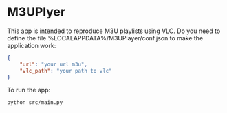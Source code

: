 # M3UPlyer
This app is intended to reproduce M3U playlists using VLC. Do you need to define the file %LOCALAPPDATA%/M3UPlayer/conf.json to make the application work:
```json
{
    "url": "your url m3u",
    "vlc_path": "your path to vlc"
}
```

To run the app:
```bash
python src/main.py
```